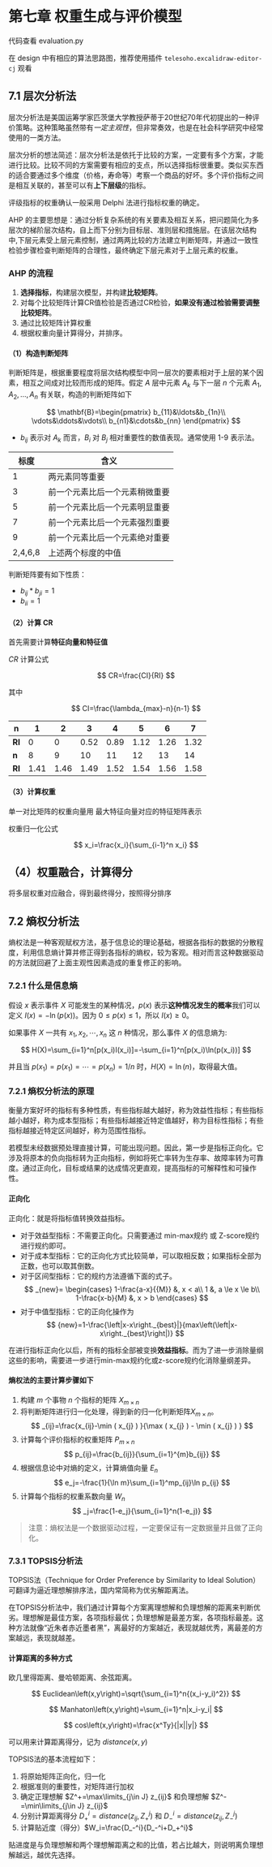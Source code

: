 # 第七章 权重生成与评价模型

代码查看 evaluation.py

在 design 中有相应的算法思路图，推荐使用插件 `telesoho.excalidraw-editor-cj` 观看

## 7.1 层次分析法

层次分析法是美国运筹学家匹茨堡大学教授萨蒂于20世纪70年代初提出的一种评价策略。这种策略虽然带有*一定主观性*，但非常奏效，也是在社会科学研究中经常使用的一类方法。

层次分析的想法简述：层次分析法是依托于比较的方案，一定要有多个方案，才能进行比较。比较不同的方案需要有相应的支点，所以选择指标很重要。类似买东西的适合要通过多个维度（价格，寿命等）考察一个商品的好坏。多个评价指标之间是相互关联的，甚至可以有**上下层级**的指标。

评级指标的权重确认一般采用 Delphi 法进行指标权重的确定。

AHP 的主要思想是：通过分析复杂系统的有关要素及相互关系，把问题简化为多层次的梯阶层次结构，自上而下分别为目标层、准则层和措施层。在该层次结构中,下层元素受上层元素控制，通过两两比较的方法建立判断矩阵，并通过一致性检验步骤检查判断矩阵的合理性，最终确定下层元素对于上层元素的权重。

### AHP 的流程

1. **选择指标**，构建层次模型，并构建**比较矩阵**。
2. 对每个比较矩阵计算CR值检验是否通过CR检验，**如果没有通过检验需要调整比较矩阵**。
3. 通过比较矩阵计算权重
4. 根据权重向量计算得分，并排序。

#### （1）构造判断矩阵

判断矩阵是，根据重要程度将层次结构模型中同一层次的要素相对于上层的某个因素，相互之间成对比较而形成的矩阵。假定 $A$ 层中元素 $A_k$ 与下一层 $n$ 个元素 $A_1,A_2,...,A_n$ 有关联，构造的判断矩阵如下

$$
\mathbf{B}=\begin{pmatrix}
b_{11}&\ldots&b_{1n}\\
\vdots&\ddots&\vdots\\
b_{n1}&\cdots&b_{nn}
\end{pmatrix}
$$

- $b_{ij}$ 表示对 $A_k$ 而言，$B_i$ 对 $B_j$ 相对重要性的数值表现。通常使用 1-9 表示法。

| 标度    | 含义                           |
| ------- | ------------------------------ |
| 1       | 两元素同等重要                 |
| 3       | 前一个元素比后一个元素稍微重要 |
| 5       | 前一个元素比后一个元素明显重要 |
| 7       | 前一个元素比后一个元素强烈重要 |
| 9       | 前一个元素比后一个元素绝对重要 |
| 2,4,6,8 | 上述两个标度的中值             |

判断矩阵要有如下性质：

- $b_{ij}*b_{ji} = 1$
- $b_{ii}=1$

#### （2）计算 CR

首先需要计算**特征向量和特征值**

$CR$ 计算公式

$$
CR=\frac{CI}{RI}
$$

其中

$$
CI=\frac{\lambda_{max}-n}{n-1}
$$

| n            | 1    | 2    | 3    | 4    | 5    | 6    | 7    |
| ------------ | ---- | ---- | ---- | ---- | ---- | ---- | ---- |
| **RI** | 0    | 0    | 0.52 | 0.89 | 1.12 | 1.26 | 1.32 |
| **n**  | 8    | 9    | 10   | 11   | 12   | 13   | 14   |
| **RI** | 1.41 | 1.46 | 1.49 | 1.52 | 1.54 | 1.56 | 1.58 |

#### （3）计算权重

单一对比矩阵的权重向量用 最大特征向量对应的特征矩阵表示

权重归一化公式

$$
x_i=\frac{x_i}{\sum_{i-1}^n x_i}
$$

## （4）权重融合，计算得分

将多层权重对应融合，得到最终得分，按照得分排序



## 7.2 熵权分析法

熵权法是一种客观赋权方法，基于信息论的理论基础，根据各指标的数据的分散程度，利用信息熵计算并修正得到各指标的熵权，较为客观。相对而言这种数据驱动的方法就回避了上面主观性因素造成的重复修正的影响。

### 7.2.1 什么是信息熵

假设 $x$ 表示事件 $X$ 可能发生的某种情况，$p(x)$ 表示**这种情况发生的概率**我们可以定义 $I(x)=-\ln(p(x))$。因为 $0 \leq p ( x ) \leq 1$，所以 $I(x)\geq 0$。

如果事件 $X$ 一共有 $x_1, x_2, \cdots, x_n$ 这 $n$ 种情况，那么事件 $X$ 的信息熵为:

$$
H(X)=\sum_{i=1}^n[p(x_i)I(x_i)]=-\sum_{i=1}^n[p(x_i)\ln(p(x_i))]
$$

并且当 $p(x_1)=p(x_1)=\cdots=p(x_n)=1/n$ 时，$H(X)=\ln(n)$，取得最大值。

### 7.2.1 熵权分析法的原理

衡量方案好坏的指标有多种性质，有些指标越大越好，称为效益性指标；有些指标越小越好，称为成本型指标；有些指标越接近特定值越好，称为目标性指标；有些指标越接近特定区间越好，称为范围性指标。

若模型未经数据预处理直接计算，可能出现问题。因此，第一步是指标正向化。它涉及将原本的负向指标转为正向指标，例如将死亡率转为生存率、故障率转为可靠度。通过正向化，目标或结果的达成情况更直观，提高指标的可解释性和可操作性。

#### 正向化

正向化：就是将指标值转换效益指标。

- 对于效益型指标：不需要正向化。只需要通过 min-max规约 或 Z-score规约 进行规约即可。
- 对于成本型指标：它的正向化方式比较简单，可以取相反数；如果指标全部为正数，也可以取其倒数。
- 对于区间型指标：它的规约方法遵循下面的式子。
  $$
  _{new}=
  \begin{cases}
  1-\frac{a-x}{{M}} &, x < a\\
  1 &, a \le x \le b\\
  1-\frac{x-b}{M} &, x > b
  \end{cases}
  $$
- 对于中值型指标：它的正向化操作为
  $$
  {new}=1-\frac{\left|x-x\right._{best}|}{max\left(\left|x-x\right._{best}\right|)}
  $$

在进行指标正向化以后，所有的指标全部被变换**效益指标**。而为了进一步消除量纲这些的影响，需要进一步进行min-max规约化或z-score规约化消除量纲差异。

#### 熵权法的主要计算步骤如下

1. 构建 $m$ 个事物 $n$ 个指标的矩阵 $X_{m\times n}$
2. 将判断矩阵进行归一化处理，得到新的归一化判断矩阵$X_{m\times n}$。
   $$
   _{ij}=\frac{x_{ij}-\min ( x_{j} ) }{\max ( x_{j} ) - \min ( x_{j} )  }
   $$
3. 计算每个评价指标的权重矩阵 $P_{m\times n}$
   $$
   p_{ij}=\frac{b_{ij}}{\sum_{i=1}^{m}b_{ij}}
   $$
4. 根据信息论中对熵的定义，计算熵值向量 $E_{n}$
   $$
   e_j=-\frac{1}{\ln m}\sum_{i=1}^mp_{ij}\ln p_{ij}
   $$
5. 计算每个指标的权重系数向量 $W_n$
   $$
   _j=\frac{1-e_j}{\sum_{i=1}^n(1-e_j)}
   $$

> 注意：熵权法是一个数据驱动过程，一定要保证有一定数据量并且做了正向化。

### 7.3.1 TOPSIS分析法

TOPSIS法（Technique for Order Preference by Similarity to Ideal Solution）可翻译为逼近理想解排序法，国内常简称为优劣解距离法。

在TOPSIS分析法中，我们通过计算每个方案离理想解和负理想解的距离来判断优劣。理想解是最佳方案，各项指标最优；负理想解是最差方案，各项指标最差。这种方法就像“近朱者赤近墨者黑”，离最好的方案越近，表现就越优秀，离最差的方案越远，表现就越差。

#### 计算距离的多种方式

欧几里得距离、曼哈顿距离、余弦距离。

$$
Euclidean\left(x,y\right)=\sqrt{\sum_{i=1}^n{(x_i-y_i)^2}}
$$

$$
Manhaton\left(x,y\right)=\sum_{i=1}^n|x_i-y_i|
$$

$$
cos\left(x,y\right)=\frac{x^Ty}{|x||y|}
$$

可以用来计算距离得分，记为 $distance(x,y)$

TOPSIS法的基本流程如下：

1. 将原始矩阵正向化，归一化
2. 根据准则的重要性，对矩阵进行加权
3. 确定正理想解 $Z^+=\max\limits_{j\in J} z_{ij}$ 和负理想解 $Z^-=\min\limits_{j\in J} z_{ij}$
4. 分别计算距离得分 $D_+^i=distance(z_{ij},Z^j_+)$ 和 $D_-^i=distance(z_{ij},Z^j_-)$
5. 计算贴近度（得分）$W_i=\frac{D_-^i}{D_-^i+D_+^i}$

贴进度是与负理想解和两个理想解距离之和的比值，若占比越大，则说明离负理想解越远，越优先选择。
